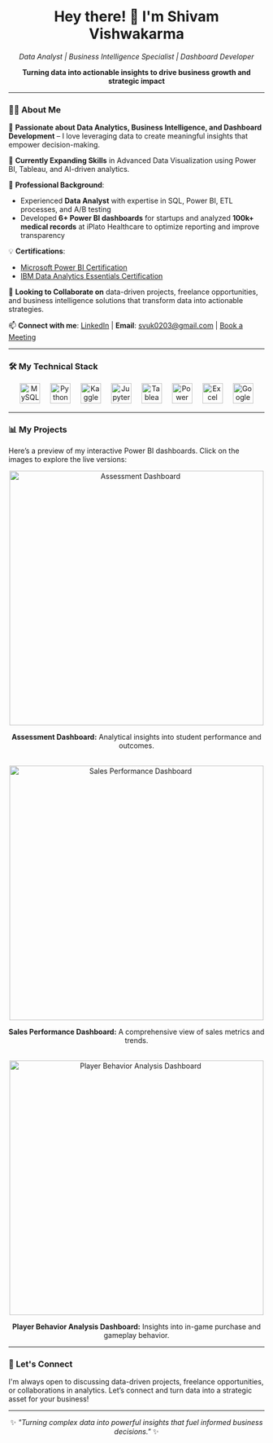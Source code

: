 <h1 align="center">Hey there! 👋 I'm Shivam Vishwakarma</h1>

<p align="center">
    <i>Data Analyst | Business Intelligence Specialist | Dashboard Developer</i>
</p>

<p align="center">
    <b>Turning data into actionable insights to drive business growth and strategic impact</b>
</p>

---

### 👨‍💻 About Me

👀 **Passionate about Data Analytics, Business Intelligence, and Dashboard Development** – I love leveraging data to create meaningful insights that empower decision-making.

🌱 **Currently Expanding Skills** in Advanced Data Visualization using Power BI, Tableau, and AI-driven analytics.

💼 **Professional Background**:
  - Experienced **Data Analyst** with expertise in SQL, Power BI, ETL processes, and A/B testing
  - Developed **6+ Power BI dashboards** for startups and analyzed **100k+ medical records** at iPlato Healthcare to optimize reporting and improve transparency

💡 **Certifications**:
   - [Microsoft Power BI Certification](https://learn.microsoft.com/en-gb/users/shivamvishwakarma-3541/credentials/8c7b75d0063ff182?ref=https%3A%2F%2Fwww.linkedin.com%2F)
   - [IBM Data Analytics Essentials Certification](https://www.credly.com/badges/52fbef69-3ddb-4f4c-a0da-f1120e4aa065/linked_in_profile)

💞️ **Looking to Collaborate on** data-driven projects, freelance opportunities, and business intelligence solutions that transform data into actionable strategies.

📫 **Connect with me**: [LinkedIn](https://www.linkedin.com/in/shivamwish) | **Email**: svuk0203@gmail.com | [Book a Meeting](https://calendly.com/shivamvishwakarma98/30min)

---

### 🛠️ My Technical Stack

<div align="center">
  <img src="https://cdn.simpleicons.org/mysql/4479A1" height="40" alt="MySQL logo"  />
  <img width="12" />
  <img src="https://cdn.simpleicons.org/python/3776AB" height="40" alt="Python logo"  />
  <img width="12" />
  <img src="https://cdn.simpleicons.org/kaggle/20BEFF" height="40" alt="Kaggle logo"  />
  <img width="12" />
  <img src="https://cdn.jsdelivr.net/gh/devicons/devicon/icons/jupyter/jupyter-original.svg" height="40" alt="Jupyter logo"  />
  <img width="12" />
  <img src="https://cdn.simpleicons.org/tableau/E97627" height="40" alt="Tableau logo"  />
  <img width="12" />
  <img src="https://upload.wikimedia.org/wikipedia/commons/c/cf/New_Power_BI_Logo.svg" height="40" alt="Power BI logo" />
  <img width="12" />
  <img src="https://upload.wikimedia.org/wikipedia/commons/3/34/Microsoft_Office_Excel_%282019%E2%80%93present%29.svg" height="40" alt="Excel logo" />
  <img width="12" />
  <img src="https://simonpointer.com/wp-content/uploads/2020/08/Google_analytics-1024x576.png" height="40" alt="Google Analytics logo" />
</div>

---

### 📊 My Projects

Here’s a preview of my interactive Power BI dashboards. Click on the images to explore the live versions:

<div align="center">
  <a href="https://app.powerbi.com/reportEmbed?reportId=e0d6637d-0e26-4dbf-b64d-a480b1663c00&autoAuth=true&ctid=b8173501-d9a3-441c-85ce-c4885a9cd007">
    <img src="https://github.com/user-attachments/assets/26ad6dd3-6c6e-4e1d-a590-5249a885dc1f" alt="Assessment Dashboard" width="500"/>
  </a>
  <p><b>Assessment Dashboard:</b> Analytical insights into student performance and outcomes.</p>
  <br>
  <a href="https://app.powerbi.com/reportEmbed?reportId=2bba0365-b5ec-47cd-bcbf-c60b9738f073&autoAuth=true&ctid=b8173501-d9a3-441c-85ce-c4885a9cd007">
    <img src="https://github.com/user-attachments/assets/436f01e8-ad1c-4f12-8d35-d931d66d96c9" alt="Sales Performance Dashboard" width="500"/>
  </a>
  <p><b>Sales Performance Dashboard:</b> A comprehensive view of sales metrics and trends.</p>
  <br>
  <a href="https://app.powerbi.com/reportEmbed?reportId=9bbae5b5-c591-465f-8792-e0033116f197&autoAuth=true&ctid=b8173501-d9a3-441c-85ce-c4885a9cd007">
    <img src="https://github.com/user-attachments/assets/aec965ba-1b8d-4c8c-9a93-f4b4d3d08c4f" alt="Player Behavior Analysis Dashboard" width="500"/>
  </a>
  <p><b>Player Behavior Analysis Dashboard:</b> Insights into in-game purchase and gameplay behavior.</p>
</div>

---

### 🤝 Let's Connect

I'm always open to discussing data-driven projects, freelance opportunities, or collaborations in analytics. Let’s connect and turn data into a strategic asset for your business!

---

<p align="center">
✨ <i>"Turning complex data into powerful insights that fuel informed business decisions."</i> ✨
</p>
